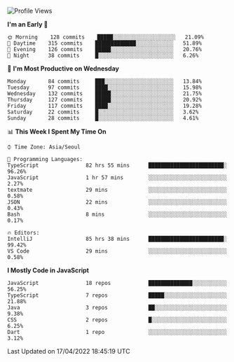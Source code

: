 <!--START_SECTION:waka-->
![Profile Views](http://img.shields.io/badge/Profile%20Views-1-blue)

**I'm an Early 🐤** 

```text
🌞 Morning    128 commits    █████░░░░░░░░░░░░░░░░░░░░   21.09% 
🌆 Daytime    315 commits    █████████████░░░░░░░░░░░░   51.89% 
🌃 Evening    126 commits    █████░░░░░░░░░░░░░░░░░░░░   20.76% 
🌙 Night      38 commits     █░░░░░░░░░░░░░░░░░░░░░░░░   6.26%

```
📅 **I'm Most Productive on Wednesday** 

```text
Monday       84 commits     ███░░░░░░░░░░░░░░░░░░░░░░   13.84% 
Tuesday      97 commits     ████░░░░░░░░░░░░░░░░░░░░░   15.98% 
Wednesday    132 commits    █████░░░░░░░░░░░░░░░░░░░░   21.75% 
Thursday     127 commits    █████░░░░░░░░░░░░░░░░░░░░   20.92% 
Friday       117 commits    ████░░░░░░░░░░░░░░░░░░░░░   19.28% 
Saturday     22 commits     █░░░░░░░░░░░░░░░░░░░░░░░░   3.62% 
Sunday       28 commits     █░░░░░░░░░░░░░░░░░░░░░░░░   4.61%

```


📊 **This Week I Spent My Time On** 

```text
⌚︎ Time Zone: Asia/Seoul

💬 Programming Languages: 
TypeScript               82 hrs 55 mins      ████████████████████████░   96.26% 
JavaScript               1 hr 57 mins        ░░░░░░░░░░░░░░░░░░░░░░░░░   2.27% 
textmate                 29 mins             ░░░░░░░░░░░░░░░░░░░░░░░░░   0.58% 
JSON                     22 mins             ░░░░░░░░░░░░░░░░░░░░░░░░░   0.43% 
Bash                     8 mins              ░░░░░░░░░░░░░░░░░░░░░░░░░   0.17%

🔥 Editors: 
IntelliJ                 85 hrs 38 mins      ████████████████████████░   99.42% 
VS Code                  29 mins             ░░░░░░░░░░░░░░░░░░░░░░░░░   0.58%

```

**I Mostly Code in JavaScript** 

```text
JavaScript               18 repos            ██████████████░░░░░░░░░░░   56.25% 
TypeScript               7 repos             █████░░░░░░░░░░░░░░░░░░░░   21.88% 
Java                     3 repos             ██░░░░░░░░░░░░░░░░░░░░░░░   9.38% 
CSS                      2 repos             █░░░░░░░░░░░░░░░░░░░░░░░░   6.25% 
Dart                     1 repo              ░░░░░░░░░░░░░░░░░░░░░░░░░   3.12%

```



 Last Updated on 17/04/2022 18:45:19 UTC
<!--END_SECTION:waka-->
